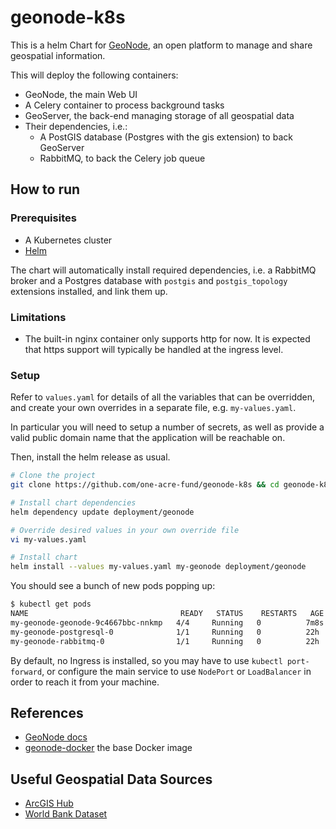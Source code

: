 # geonode-k8s

This is a helm Chart for [GeoNode](https://geonode.org/), an open platform to manage and share geospatial information.

This will deploy the following containers:

* GeoNode, the main Web UI
* A Celery container to process background tasks
* GeoServer, the back-end managing storage of all geospatial data
* Their dependencies, i.e.:
  * A PostGIS database (Postgres with the gis extension) to back GeoServer
  * RabbitMQ, to back the Celery job queue

## How to run

### Prerequisites

* A Kubernetes cluster
* [Helm](https://helm.sh/)

The chart will automatically install required dependencies, i.e. a RabbitMQ broker and a Postgres database with `postgis` and `postgis_topology` extensions installed, and link them up.

### Limitations

* The built-in nginx container only supports http for now. It is expected that https support will typically be handled at the ingress level.

### Setup

Refer to `values.yaml` for details of all the variables that can be overridden, and create your own overrides in a separate file, e.g. `my-values.yaml`.

In particular you will need to setup a number of secrets, as well as provide a valid public domain name that the application will be reachable on.

Then, install the helm release as usual.

```sh
# Clone the project
git clone https://github.com/one-acre-fund/geonode-k8s && cd geonode-k8s

# Install chart dependencies
helm dependency update deployment/geonode

# Override desired values in your own override file
vi my-values.yaml

# Install chart
helm install --values my-values.yaml my-geonode deployment/geonode
```

You should see a bunch of new pods popping up:

```sh
$ kubectl get pods
NAME                                  READY   STATUS    RESTARTS   AGE
my-geonode-geonode-9c4667bbc-nnkmp   4/4     Running   0          7m8s
my-geonode-postgresql-0              1/1     Running   0          22h
my-geonode-rabbitmq-0                1/1     Running   0          22h
```

By default, no Ingress is installed, so you may have to use `kubectl port-forward`, or configure the main service to use `NodePort` or `LoadBalancer` in order to reach it from your machine.

## References

* [GeoNode docs](https://geonode-docs.readthedocs.io)
* [geonode-docker](https://github.com/GeoNode/geonode-docker) the base Docker image

## Useful Geospatial Data Sources

* [ArcGIS Hub](https://hub.arcgis.com/)
* [World Bank Dataset](https://datacatalog.worldbank.org/search/type/dataset)
